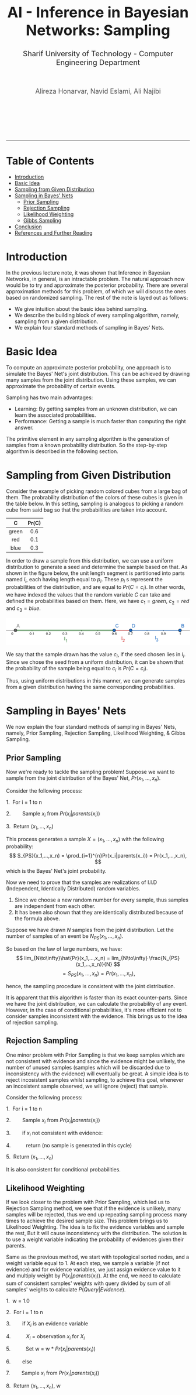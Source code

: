 <div align="center">
    <br>
    <br>
    <br>
    <br>
    <br>
    <br>
    <br>
    <br>
    <h1 style="font-size: 40px; margin: 10px 0;">AI - Inference in Bayesian Networks: Sampling</h1>
    <h1 style="font-size: 20px; font-weight: 400;">Sharif University of Technology - Computer Engineering Department</h1>
    <br>
    <h4 style="font-size: 18px; font-weight: 400; color:#555">Alireza Honarvar, Navid Eslami, Ali Najibi</h4>
    <br>
    <br>
    <br>
    <br>
    <br>
</div>
<hr>

Table of Contents
==============

- [Introduction](#introduction)
- [Basic Idea](#basic-idea)
- [Sampling from Given Distribution](#sampling-from-given-distribution)
- [Sampling in Bayes' Nets](#sampling-in-bayes-nets)
  - [Prior Sampling](#prior-sampling)
  - [Rejection Sampling](#rejection-sampling)
  - [Likelihood Weighting](#likelihood-weighting)
  - [Gibbs Sampling](#gibbs-sampling)
- [Conclusion](#conclusion)
- [References and Further Reading](#references-and-further-reading)

# Introduction

In the previous lecture note, it was shown that Inference
in Bayesian Networks, in general, is an intractable
problem. The natural approach now would be to try
and approximate the posterior probability. There are
several approximation methods for this problem, of
which we will discuss the ones based on randomized
sampling. The rest of the note is layed out as follows:
- We give intuition about the basic idea behind sampling.
- We describe the building block of every sampling algorithm, namely, sampling from a given distribution.
- We explain four standard methods of sampling in Bayes' Nets.


# Basic Idea

To compute an approximate posterior probability, one approach is to simulate the Bayes' Net's joint distribution. This can be achieved by drawing many samples from the joint distribution. Using these samples, we can approximate the probability of certain events.

Sampling has two main advantages:

- Learning: By getting samples from an unknown distribution, we can learn the associated probabilities.
- Performance: Getting a sample is much faster than  computing the right answer.

The primitive element in any sampling algorithm is the generation of samples from a known probability distribution. So the step-by-step algorithm is described in the following section.

# Sampling from Given Distribution
Consider the example of picking random colored cubes from a large bag of them. The probrability distribution of the colors of these cubes is given in the table below. In this setting, sampling is analogous to picking a random cube from said bag so that the probabilities are taken into account.
<center>

|   C   	| Pr(C) 	|
|:-----:	|:----:	|
|  green  	|  0.6 	|
|   red 	|  0.1 	|
|  blue 	|  0.3 	|

</center>

In order to draw a sample from this distribution, we can use a uniform distribution to generate a seed 
and determine the sample based on that. As shown in the figure below, the unit length segment is 
partitioned into parts named $l_i$, each having length equal to $p_i$. These $p_i$ s represent the 
probabilities of the distribution, and are equal to $Pr(C=c_i)$. In other words, we have indexed the 
values that the random variable $C$ can take and defined the probabilities based on them. Here, we have 
$c_1 = green$, $c_2 = red$ and $c_3 = blue$.

![Partition of the Unit Length Segment](Images/Unit_Length_Segment_Partition.png "Partition of the Unit Length Segment")

We say that the sample drawn has the value $c_i$, if the seed chosen lies in $l_i$. Since we chose the seed from a uniform distribution, it can be shown that the probability of the sample being equal to $c_i$ is $Pr(C=c_i)$.

Thus, using uniform distributions in this manner, we can generate samples from a given distribution having the same corresponding probabilities.

# Sampling in Bayes' Nets

We now explain the four standard methods of sampling in Bayes' Nets, namely, Prior Sampling, Rejection Sampling, Likelihood Weighting, & Gibbs Sampling.

## Prior Sampling
Now we're ready to tackle the sampling problem! Suppose we want to sample from the joint distribution 
of the Bayes' Net, $Pr(x_1,...,x_n)$.

Consider the following process:

1.&nbsp; For i = 1 to n

2.&emsp;&emsp; Sample $x_i$ from $Pr(x_i | parents(x_i))$

3.&nbsp; Return $(x_1,...,x_n)$

This process generates a sample $X=(x_1,...,x_n)$ with the following probability:
$$
S_{PS}(x_1,...,x_n) = \prod_{i=1}^{n}Pr(x_i|parents(x_i)) = Pr(x_1,...,x_n),
$$
which is the Bayes' Net's joint probability.

Now we need to prove that the samples are realizations of I.I.D (Independent, Identically Distributed) random variables. 
1. Since we choose a new random number for every sample, thus samples are independent from each other. 
2. It has been also shown that they are identically distributed because of the formula above.

Suppose we have drawn $N$ samples from the joint distribution. Let the number of samples of an event be 
$N_{PS}(x_1,...,x_n)$.

So based on the law of large numbers, we have:
$$
lim_{N\to\infty}\hat{Pr}(x_1,...,x_n) = lim_{N\to\infty} \frac{N_{PS}(x_1,...,x_n)}{N}
$$
$$
= S_{PS}(x_1,...,x_n) = Pr(x_1,...,x_n),
$$

hence, the sampling procedure is consistent with the joint distribution.

It is apparent that this algorithm is faster than its exact counter-parts. Since we have the joint distribution, we can calculate the probability of any event. However, in the case of conditional probabilities, it's more efficient not to consider samples inconsistent with the evidence. This brings us to the idea of rejection sampling.

## Rejection Sampling

One minor problem with Prior Sampling is that we keep samples which are not consistent with evidence and since the evidence might be unlikely, the number of unused samples (samples which will be discarded due to inconsistency with the evidence) will eventually be great.
A simple idea is to reject incosistent samples whilst sampling, to achieve this goal, whenever an incosistent sample observed, we will ignore (reject) that sample.

Consider the following process:

1.&nbsp; For i = 1 to n

2.&emsp;&emsp; Sample $x_i$ from $Pr(x_i | parents(x_i))$

3.&emsp;&emsp; if $x_i$ not consistent with evidence:

4.&emsp;&emsp;&emsp;return (no sample is generated in this cycle)

5.&nbsp; Return $(x_1,...,x_n)$

It is also consistent for conditional probabilities.

## Likelihood Weighting

If we look closer to the problem with Prior Sampling, which led us to Rejection Sampling method, we see that if the evidence is unlikely, many samples will be rejected, thus we end up repeating sampling process many times to achieve the desired sample size. This problem brings us to Likelihood Weighting. The idea is to fix the evidence variables and sample the rest, But it will cause inconsistency with the distribution. The solution is to use a weight variable indicating the probability of evidences given their parents.

Same as the previous method, we start with topological sorted nodes, and a weight variable equal to 1. At each step, we sample a variable (if not evidence) and for evidence variables, we just assign evidence value to it and multiply weight by $P(x_i|parents(x_i))$. At the end, we need to calculate sum of consistent samples' weights with query divided by sum of all samples' weights to calculate $P(Query|Evidence)$.

1.&nbsp; w = 1.0

2.&nbsp; For i = 1 to n

3.&emsp;&emsp; if $X_i$ is an evidence variable

4.&emsp;&emsp;&emsp;$X_i$ = observation $x_i$ for $X_i$

5.&emsp;&emsp;&emsp;Set w = w * $Pr(x_i|parents(x_i))$

6.&emsp;&emsp; else

7.&emsp;&emsp; Sample $x_i$ from $Pr(x_i | parents(x_i))$

8.&nbsp; Return $(x_1,...,x_n)$, w

To prove consistency:

For each Sample with Query $Q_1, ..., Q_n$ and evidence $E_1, ..., E_n$ we have:

This process generates a sample $X=(q_1,...,q_n,e_1,...,e_n)$ with the following probability:
$$
S_{WS}(q_1,...,q_n,e_1,...,e_n) = \prod_{i=1}^{n}Pr(q_i|parents(Q_i))
$$

And the weight for each sample is:

$$
w(q_1,...,q_n,e_1,...,e_n) = \prod_{i=1}^{n}Pr(e_i|parents(E_i))
$$

Together, weighted sampling distribution is consistent:

$$
S_{WS}(q_1,...,q_n,e_1,...,e_n) * w(q_1,...,q_n,e_1,...,e_n) 
$$
$$
=\prod_{i=1}^{n}Pr(q_i|parents(Q_i)) \prod_{i=1}^{n}Pr(q_i|parents(Q_i)) = Pr(q_1,...,q_n,e_1,...,e_n)
$$

## Gibbs Sampling
The main problem with Likelihood Weighting was the sample inefficiency that could occur. To rectify this issue, one could use the approach of Gibbs Sampling, which is a special case of the *Metropolis-Hastings* algorithm (See Page 62 of this [lecture note](https://www.stat.umn.edu/geyer/f05/8931/n1998.pdf)).

Suppose we want to draw a sample $X = (x_1, ..., x_n)$ from the distribution $Pr(X_{Query} | X_{Evidence} = Observations)$, where $X_{Query}$ and $X_{Evidence}$ are the query and evidence variables, respectively. The algorithm operates as follows:

1. Start from an arbitrary sample $X^{(1)} = (x_1^{(1)}, ..., x_n^{(1)})$, satisfying the $X_{Evidence} = Observations$ equality.
2. Assume that the last sample generated in out sample chain was $X^{(t)}$. We want to calculate the next sample, namely, $X^{(t+1)}$. Sample one **non-evidence variable** $x_i^{(t+1)}$ at a time, conditioned on all the others being $x_j^{(t+1)} = x_j^{(t)}$. In other words, we sample $x_i^{(t+1)}$ from $Pr(x_i | x_1^{(t)}, ..., x_{i-1}^{(t)}, x_{i+1}^{(t)}, ..., x_n^{(t)})$.

The main idea of Gibbs sampling is the second step of the algorithm. It turns out that the specified probability can be calculated easily, since we have

$$
Pr(x_i | x_1^{(t)}, ..., x_{i-1}^{(t)}, x_{i+1}^{(t)}, ..., x_n^{(t)})
$$

$$
 = \frac{Pr(x_i|parents(x_i^{(t)})) \times \prod_{j \neq i}^n Pr(x_j^{(t)} | parents'(x_j^{(t)}))}{\sum_x Pr(x_1^{(t)}, ..., x_{i-1}^{(t)}, x, x_{i+1}^{(t)}, ..., x_n^{(t)})}  
$$

$$
 = \frac{Pr(x_i|parents(x_i^{(t)})) \times \prod_{j \neq i}^n Pr(x_j^{(t)} | parents'(x_j^{(t)}))}{\sum_x [Pr(x_i=x|parents(x_i^{(t)})) \times \prod_{j \neq i}^n Pr(x_j^{(t)} | parents'(x_j^{(t)}))]} 
$$

$$
 = \frac{Pr(x_i|parents(x_i^{(t)})) \times \prod_{x_j \in children(x_i)}^n Pr(x_j^{(t)} | parents'(x_j^{(t)}))}{\sum_x [Pr(x_i=x|parents(x_i^{(t)})) \times \prod_{x_j \in children(x_i)}^n Pr(x_j^{(t)} | parents'(x_j^{(t)}))]}. 
$$

Here, $parents'$ represents the values of the parents of the variables in $X^{(t)}$, replacing $x_i^{(t)}$ with the current relevant value of $x_i$. For example, this relevant value in the numerator is $x_i$ itself, while the value in denominator is the $x$ in the summation. As it is shown in the equation, the clauses corresponding to Conditional Probability Tables (CPTs) not including $x_i$ all cancel out.

This cancellation will only leave the CPTs mentioning $x_i$, namely, the CPT of $x_i$ itself and the CPTs of its children. These CPTs are often referred to as the **Markov blanket** of $x_i$.

Since the denominator is only a normalization factor, we can simply calculate the numerator by using a join operation on the Markov blanket of $x_i$! Note that the CPTs of the children of $x_i$ are all fully conditioned except for $x_i$, which we are calculating the distribution for. This means that the size of the pruned CPTs are small. (equal to $|D_i|$) As was shown in the equations, to calculate the probabilities, we only need to multiply the corresponding entries. This means that the join process of the CPTs won't introduce a large CPT and can be done efficiently. For an example of this process, refer to [the 67th slide here](http://ce.sharif.edu/courses/99-00/1/ce417-2/resources/root/Slides/PDF/Session%2013_14.pdf).

It can be shown that as $t$ approaches infinity, $X^{(t)}$ approximates the distribution of $Pr(X_{Query} | X_{Evidence} = Observations)$. The proof is based on the fact that Gibbs sampling is actually simulating a Markov chain, therefore coverging to the steady state of the chain. However, it must be proven that the steady state probability distribution of this Markov chain is actually the same as the probability distribution $Pr(X_{Query} | X_{Evidence} = Observations)$. For a detailed proof, please refer to [this lecture note](https://ocw.mit.edu/courses/economics/14-384-time-series-analysis-fall-2013/lecture-notes/MIT14_384F13_lec26.pdf).

This updating procedure takes into account both upstream and downstream evidences in the Bayes' net, since each update conditions on every variable. This property fixes the problem of Likelihood Weighting, i.e., only conditioning on upstream variables. Thus, Gibbs sampling has better sampling efficiency (sum of the samples' weights is larger, therefore generating more effective samples), creating more useful data to be used in approximation.

In practice, the samples $X^{(t)}$ with small $t$ may not accurately represent the desired distribution. Furthermore, they may not be independent of the other samples $X'$ generated with the Gibbs method, because of the arbitrary choice of $X^{(1)}$. This begining of the chain is referred to as the **burn-in period**, and the samples generated here are generally not used as the desired $X$. So, $X$ is usually selected from the $X^{(t)}$ outside this period. However, this creates a time overhead, since the burn-in period could be somewhat large.

In a more general sense, Gibbs Sampling and Metropolis-Hastings are classified as *Markov Chain Monte Carlo* algorithms. Monte Carlo algorithms are basically the same as sampling. For more information, please refer to this [lecture note](https://www.stat.umn.edu/geyer/f05/8931/n1998.pdf).

# Conclusion
In this lecture note, we studied (randomized) approximation algorithms for inference in Bayes' nets. The main idea behind these methods was sampling, which enables fast approximation of event distributions. After describing the building block of sampling algorithms, four prominent methods of this type were studied, namely, Prior sampling, Rejection sampling, Likelihood Weighting and Gibbs sampling. The pros and cons of these methods were discussed, giving a somewhat complete picture as to what method performs the best in certain situations.

# References and Further Reading
- Artificial Intelligence, Sharif University of Technology, CE417-1, By Dr. Rohban. (Specifically, this [lecture note](https://www.stat.umn.edu/geyer/f05/8931/n1998.pdf))
- Artificial Intelligence: A Mordern Approach (3rd Ed.), By Stuart Russel & Peter Norvig.
- Time Series Analysis, Massachusetts Institute of Technology, By Prof. Mikusheva. (Specifically, this [lecture note on Gibbs Sampling](https://ocw.mit.edu/courses/economics/14-384-time-series-analysis-fall-2013/lecture-notes/MIT14_384F13_lec26.pdf))
- Statistics, University of Minnesota, 8931m By Prof. Geyer. (Specifically, this [lecture note on MCMCs](https://www.stat.umn.edu/geyer/f05/8931/n1998.pdf))
